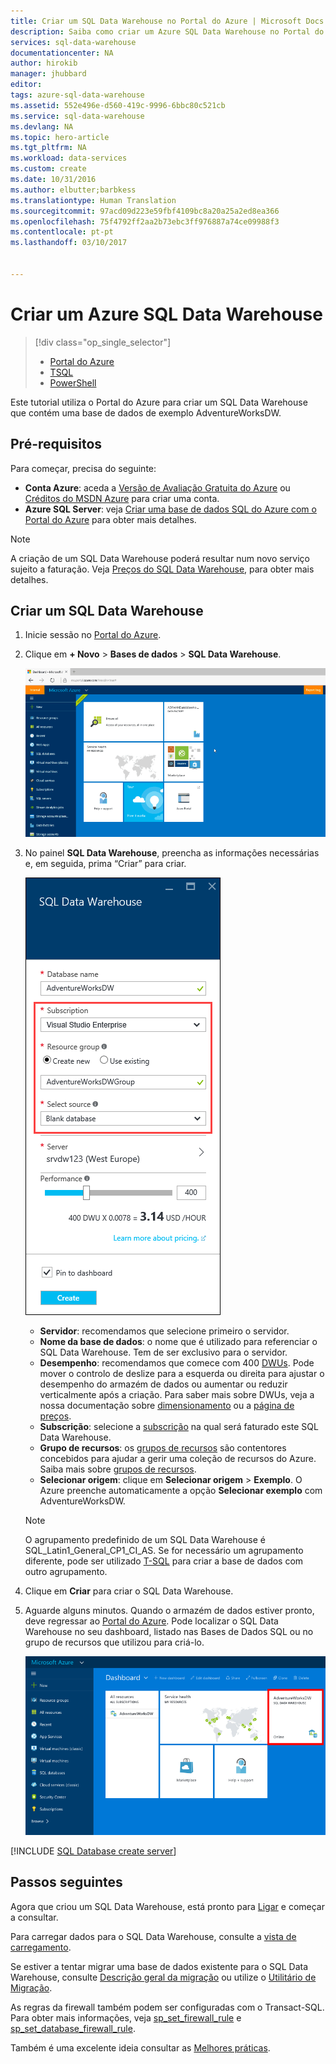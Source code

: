 ```yaml
---
title: Criar um SQL Data Warehouse no Portal do Azure | Microsoft Docs
description: Saiba como criar um Azure SQL Data Warehouse no Portal do Azure
services: sql-data-warehouse
documentationcenter: NA
author: hirokib
manager: jhubbard
editor: 
tags: azure-sql-data-warehouse
ms.assetid: 552e496e-d560-419c-9996-6bbc80c521cb
ms.service: sql-data-warehouse
ms.devlang: NA
ms.topic: hero-article
ms.tgt_pltfrm: NA
ms.workload: data-services
ms.custom: create
ms.date: 10/31/2016
ms.author: elbutter;barbkess
ms.translationtype: Human Translation
ms.sourcegitcommit: 97acd09d223e59fbf4109bc8a20a25a2ed8ea366
ms.openlocfilehash: 75f4792ff2aa2b73ebc3ff976887a74ce09988f3
ms.contentlocale: pt-pt
ms.lasthandoff: 03/10/2017


---
```

# <a name="create-an-azure-sql-data-warehouse"></a>Criar um Azure SQL Data Warehouse
> [!div class="op_single_selector"]
> * [Portal do Azure](sql-data-warehouse-get-started-provision.md)
> * [TSQL](sql-data-warehouse-get-started-create-database-tsql.md)
> * [PowerShell](sql-data-warehouse-get-started-provision-powershell.md)
>
>

Este tutorial utiliza o Portal do Azure para criar um SQL Data Warehouse que contém uma base de dados de exemplo AdventureWorksDW.

## <a name="prerequisites"></a>Pré-requisitos
Para começar, precisa do seguinte:

* **Conta Azure**: aceda a [Versão de Avaliação Gratuita do Azure][Azure Free Trial] ou [Créditos do MSDN Azure][MSDN Azure Credits] para criar uma conta.
* **Azure SQL Server**: veja [Criar uma base de dados SQL do Azure com o Portal do Azure][Create an Azure SQL database in the Azure portal] para obter mais detalhes.

> [!NOTE]
> A criação de um SQL Data Warehouse poderá resultar num novo serviço sujeito a faturação.  Veja [Preços do SQL Data Warehouse][SQL Data Warehouse pricing], para obter mais detalhes.
>
>

## <a name="create-a-sql-data-warehouse"></a>Criar um SQL Data Warehouse
1. Inicie sessão no [Portal do Azure](https://portal.azure.com).
2. Clique em **+ Novo** > **Bases de dados** > **SQL Data Warehouse**.

    ![Criar](./media/sql-data-warehouse-get-started-provision/create-sample.gif)
3. No painel **SQL Data Warehouse**, preencha as informações necessárias e, em seguida, prima “Criar” para criar.

    ![Criar base de dados](./media/sql-data-warehouse-get-started-provision/create-database.png)

   * **Servidor**: recomendamos que selecione primeiro o servidor.  
   * **Nome da base de dados**: o nome que é utilizado para referenciar o SQL Data Warehouse.  Tem de ser exclusivo para o servidor.
   * **Desempenho**: recomendamos que comece com 400 [DWUs][DWU]. Pode mover o controlo de deslize para a esquerda ou direita para ajustar o desempenho do armazém de dados ou aumentar ou reduzir verticalmente após a criação.  Para saber mais sobre DWUs, veja a nossa documentação sobre [dimensionamento](sql-data-warehouse-manage-compute-overview.md) ou a [página de preços][SQL Data Warehouse pricing].
   * **Subscrição**: selecione a [subscrição] na qual será faturado este SQL Data Warehouse.
   * **Grupo de recursos**: os [grupos de recursos][Resource group] são contentores concebidos para ajudar a gerir uma coleção de recursos do Azure. Saiba mais sobre [grupos de recursos](../azure-resource-manager/resource-group-overview.md).
   * **Selecionar origem**: clique em **Selecionar origem** > **Exemplo**. O Azure preenche automaticamente a opção **Selecionar exemplo** com AdventureWorksDW.

   > [!NOTE]
   > O agrupamento predefinido de um SQL Data Warehouse é SQL_Latin1_General_CP1_CI_AS. Se for necessário um agrupamento diferente, pode ser utilizado [T-SQL][T-SQL] para criar a base de dados com outro agrupamento.
   >
   >

1. Clique em **Criar** para criar o SQL Data Warehouse.
2. Aguarde alguns minutos. Quando o armazém de dados estiver pronto, deve regressar ao [Portal do Azure](https://portal.azure.com). Pode localizar o SQL Data Warehouse no seu dashboard, listado nas Bases de Dados SQL ou no grupo de recursos que utilizou para criá-lo.

    ![vista de portal](./media/sql-data-warehouse-get-started-provision/database-portal-view.png)

[!INCLUDE [SQL Database create server](../../includes/sql-database-create-new-server-firewall-portal.md)]

## <a name="next-steps"></a>Passos seguintes
Agora que criou um SQL Data Warehouse, está pronto para [Ligar](sql-data-warehouse-connect-overview.md) e começar a consultar.

Para carregar dados para o SQL Data Warehouse, consulte a [vista de carregamento](sql-data-warehouse-overview-load.md).

Se estiver a tentar migrar uma base de dados existente para o SQL Data Warehouse, consulte [Descrição geral da migração](sql-data-warehouse-overview-migrate.md) ou utilize o [Utilitário de Migração](sql-data-warehouse-migrate-migration-utility.md).

As regras da firewall também podem ser configuradas com o Transact-SQL. Para obter mais informações, veja [sp_set_firewall_rule][sp_set_firewall_rule] e [sp_set_database_firewall_rule][sp_set_database_firewall_rule].

Também é uma excelente ideia consultar as [Melhores práticas][Best practices].

<!--Article references-->
[Create an Azure SQL database in the Azure portal]: ../sql-database/sql-database-get-started.md
[Create an Azure SQL database with PowerShell]: ../sql-database/sql-database-create-and-configure-database-powershell
[resource groups]: ../azure-resource-manager/resource-group-template-deploy-portal.md
[Best practices]: sql-data-warehouse-best-practices.md
[DWU]: sql-data-warehouse-overview-what-is.md
[subscrição]: ../azure-glossary-cloud-terminology.md#subscription
[resource group]: ../azure-glossary-cloud-terminology.md#resource-group
[T-SQL]: ./sql-data-warehouse-get-started-create-database-tsql.md

<!--MSDN references-->
[sp_set_firewall_rule]: https://msdn.microsoft.com/library/dn270017.aspx
[sp_set_database_firewall_rule]: https://msdn.microsoft.com/library/dn270010.aspx

<!--Other Web references-->
[SQL Data Warehouse pricing]: https://azure.microsoft.com/pricing/details/sql-data-warehouse/
[Azure Free Trial]: https://azure.microsoft.com/pricing/free-trial/?WT.mc_id=A261C142F
[MSDN Azure Credits]: https://azure.microsoft.com/pricing/member-offers/msdn-benefits-details/?WT.mc_id=A261C142F


